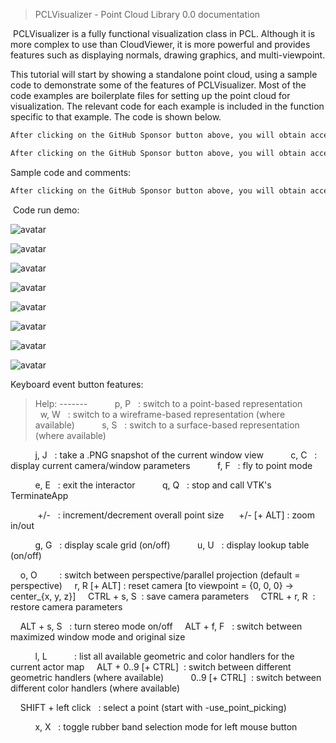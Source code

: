 >  PCLVisualizer - Point Cloud Library 0.0 documentation 

  PCLVisualizer is a fully functional visualization class in PCL. Although it is more complex to use than CloudViewer, it is more powerful and provides features such as displaying normals, drawing graphics, and multi-viewpoint. 

 This tutorial will start by showing a standalone point cloud, using a sample code to demonstrate some of the features of PCLVisualizer. Most of the code examples are boilerplate files for setting up the point cloud for visualization. The relevant code for each example is included in the function specific to that example. The code is shown below. 

  ```python  
After clicking on the GitHub Sponsor button above, you will obtain access permissions to my private code repository ( https://github.com/slowlon/my_code_bar ) to view this blog code. By searching the code number of this blog, you can find the code you need, code number is: 2024020309573792557
  ```  
  ```python  
After clicking on the GitHub Sponsor button above, you will obtain access permissions to my private code repository ( https://github.com/slowlon/my_code_bar ) to view this blog code. By searching the code number of this blog, you can find the code you need, code number is: 2024020309573792557
  ```  
 Sample code and comments: 

  ```python  
After clicking on the GitHub Sponsor button above, you will obtain access permissions to my private code repository ( https://github.com/slowlon/my_code_bar ) to view this blog code. By searching the code number of this blog, you can find the code you need, code number is: 2024020309573792557
  ```  
  Code run demo: 

 ![avatar]( 20210609214212378.png) 

 ![avatar]( 20210609214542582.png) 

 ![avatar]( 20210609214604258.png) 

 ![avatar]( 20210609214742413.png) 

 ![avatar]( 20210609214834925.png) 

 ![avatar]( 20210609214935137.png) 

 ![avatar]( 2021060921502120.png) 

 ![avatar]( 20210609215208261.png) 

 Keyboard event button features: 

>  Help: -------           p, P   : switch to a point-based representation           w, W   : switch to a wireframe-based representation (where available)           s, S   : switch to a surface-based representation (where available)

          j, J   : take a .PNG snapshot of the current window view           c, C   : display current camera/window parameters           f, F   : fly to point mode

          e, E   : exit the interactor           q, Q   : stop and call VTK's TerminateApp

           +/-   : increment/decrement overall point size      +/- [+ ALT] : zoom in/out

          g, G   : display scale grid (on/off)           u, U   : display lookup table (on/off)

    o, O         : switch between perspective/parallel projection (default = perspective)     r, R [+ ALT] : reset camera [to viewpoint = {0, 0, 0} -> center_{x, y, z}]     CTRL + s, S  : save camera parameters     CTRL + r, R  : restore camera parameters

    ALT + s, S   : turn stereo mode on/off     ALT + f, F   : switch between maximized window mode and original size

          l, L           : list all available geometric and color handlers for the current actor map     ALT + 0..9 [+ CTRL]  : switch between different geometric handlers (where available)           0..9 [+ CTRL]  : switch between different color handlers (where available)

    SHIFT + left click   : select a point (start with -use_point_picking)

          x, X   : toggle rubber band selection mode for left mouse button 

